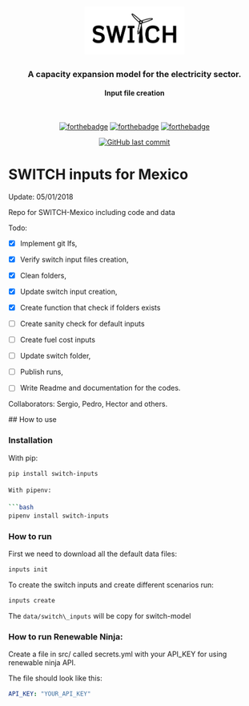 <div align="center">
<h1>
  <img src="./static/img/logo-b.png" alt="SWITCH" width="200">
  <h3>A capacity expansion model for the electricity sector.</h4>
  <h4>Input file creation</h4>
  <br>
</h1>

[![forthebadge](https://forthebadge.com/images/badges/built-with-love.svg)](http://forthebadge.com)
[![forthebadge](https://forthebadge.com/images/badges/made-with-python.svg)](http://forthebadge.com)
[![forthebadge](https://forthebadge.com/images/badges/as-seen-on-tv.svg)](https://forthebadge.com)

[![GitHub last commit](https://img.shields.io/github/last-commit/google/skia.svg?style=flat-square)](https://github.com/Switch-Mexico/switch-inputs)
</div>

# SWITCH inputs for Mexico

Update: 05/01/2018

Repo for SWITCH-Mexico including code and data

Todo:
- [x] Implement git lfs,
- [x] Verify switch input files creation,
- [x] Clean folders,
- [x] Update switch input creation,
- [x] Create function that check if folders exists
- [ ] Create sanity check for default inputs 
- [ ] Create fuel cost inputs
- [ ] Update switch folder,
- [ ] Publish runs,
- [ ] Write Readme and documentation for the codes.


Collaborators:
Sergio, Pedro, Hector and others.

## How to use

### Installation

With pip:

```bash
pip install switch-inputs

With pipenv:

```bash
pipenv install switch-inputs
```

### How to run

First we need to download all the default data files:

```bash
inputs init
```

To create the switch inputs and create different scenarios run:

```bash
inputs create
```

The `data/switch\_inputs` will be copy for switch-model


### How to run Renewable Ninja:

Create a file in src/ called secrets.yml with your API\_KEY for using renewable
ninja API.

The file should look like this:

```yaml
API_KEY: "YOUR_API_KEY"
```
